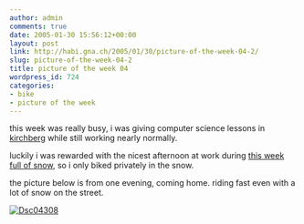 ```yaml
---
author: admin
comments: true
date: 2005-01-30 15:56:12+00:00
layout: post
link: http://habi.gna.ch/2005/01/30/picture-of-the-week-04-2/
slug: picture-of-the-week-04-2
title: picture of the week 04
wordpress_id: 724
categories:
- bike
- picture of the week
---
```


this week was really busy, i was giving computer science lessons in [kirchberg](http://www.schule-kirchberg.ch/) while still working nearly normally.

luckily i was rewarded with the nicest afternoon at work during [this week full of snow](http://velocite.ch/weblogtoo/index.php?p=73), so i only biked privately in the snow.

the picture below is from one evening, coming home. riding fast even with a lot of snow on the street.

[![Dsc04308](http://habi.gna.ch/blog/images/DSC04308-tm.jpg)](http://habi.gna.ch/blog/images/DSC04308.jpg)
